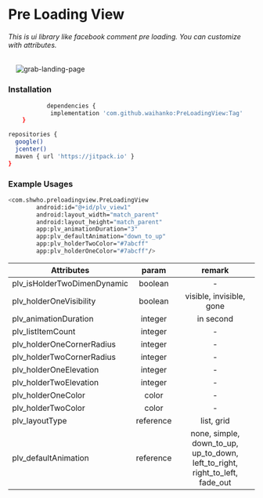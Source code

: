 # Pre Loading View
 ###### This is ui library like facebook comment pre loading. You can customize with attributes.

 &nbsp;
 &nbsp;
![grab-landing-page](https://github.com/waihanko/PreLoadingView/blob/master/screenshot/PreLoadingView.gif?raw=true)

### Installation
	     	        
```sh
	       dependencies {
	        implementation 'com.github.waihanko:PreLoadingView:Tag'
	}
```

```sh
repositories {
  google()
  jcenter()
  maven { url 'https://jitpack.io' }
}
```
### Example Usages
```sh
<com.shwho.preloadingview.PreLoadingView
        android:id="@+id/plv_view1"
        android:layout_width="match_parent"
        android:layout_height="match_parent"
        app:plv_animationDuration="3"
        app:plv_defaultAnimation="down_to_up"
        app:plv_holderTwoColor="#7abcff"
        app:plv_holderOneColor="#7abcff"/>
```

| Attributes   |      param      |      remark      |
|----------|:-------------:| :-------------:| 
|plv_isHolderTwoDimenDynamic|boolean|    -      |
|plv_holderOneVisibility|boolean|      visible, invisible, gone      |
|plv_animationDuration|integer|      in second      |
|plv_listItemCount|integer|      -      |
|plv_holderOneCornerRadius|integer|      -      |
|plv_holderTwoCornerRadius|integer|      -      |
|plv_holderOneElevation|integer|      -      |
|plv_holderTwoElevation|integer|          -      |    
|plv_holderOneColor|color|      -      |
|plv_holderTwoColor|color|      -      |
|plv_layoutType|reference|      list, grid      |
|plv_defaultAnimation|reference|      none, simple, down_to_up, up_to_down, left_to_right, right_to_left, fade_out      |


    
